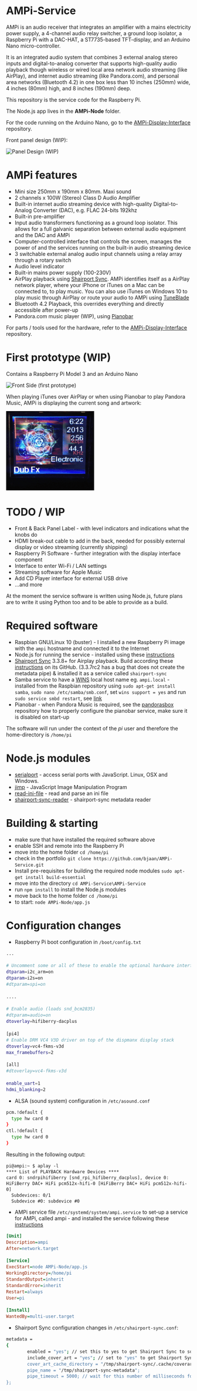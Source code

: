 # AMPi-Service

AMPi is an audio receiver that integrates an amplifier with a mains electricity power supply, a 4-channel audio relay switcher, a ground loop isolator, a Raspberry Pi with a DAC-HAT, a ST7735-based TFT-display, and an Arduino Nano micro-controller.

It is an integrated audio system that combines 3 external analog stereo inputs and digital-to-analog converter that supports high-quality audio playback though wireless or wired local area network audio streaming (like AirPlay), and internet audio streaming (like Pandora.com), and personal area networks (Bluetooth 4.2) in one box less than 10 inches (250mm) wide, 4 inches (80mm) high, and 8 inches (190mm) deep.

This repository is the service code for the Raspberry Pi.

The Node.js app lives in the **AMPi-Node** folder.

For the code running on the Arduino Nano, go to the [AMPi-Display-Interface](https://github.com/bjaan/AMPi-Display-Interface) repository.

Front panel design (WIP):

![Panel Design (WIP)](https://raw.githubusercontent.com/bjaan/AMPi-Display-Interface/main/firstprototype-panel.jpg)

# AMPi features

* Mini size 250mm x 190mm x 80mm. Maxi sound
* 2 channels x 100W (Stereo) Class D Audio Amplifier
* Built-in internet audio streaming device with high-quality Digital-to-Analog Converter (DAC), e.g. FLAC 24-bits 192khz
* Built-in pre-amplifier
* Input audio transformers functioning as a ground loop isolator. This allows for a full galvanic separation between external audio equipment and the DAC and AMPi
* Computer-controlled interface that controls the screen, manages the power of and the services running on the built-in audio streaming device
* 3 switchable external analog audio input channels using a relay array through a rotary switch
* Audio level indicator
* Built-in mains power supply (100-230V)
* AirPlay playback using [Shairport Sync](https://github.com/mikebrady/shairport-sync). AMPi identifies itself as a AirPlay network player, where your iPhone or iTunes on a Mac can be connected to, to play music.  You can also use iTunes on Windows 10 to play music through AirPlay or route your audio to AMPi using [TuneBlade](http://www.tuneblade.com/)
* Bluetooth 4.2 Playback, this overrides everything and directly accessible after power-up
* Pandora.com music player (WIP), using [Pianobar](https://github.com/PromyLOPh/pianobar)

For parts / tools used for the hardware, refer to the [AMPi-Display-Interface](https://github.com/bjaan/AMPi-Display-Interface) repository.

# First prototype (WIP)

Contains a Raspberry Pi Model 3 and an Arduino Nano

![Front Side (first prototype)](https://raw.githubusercontent.com/bjaan/AMPi-Display-Interface/main/firstprototype-top.jpg)

When playing iTunes over AirPlay or when using Pianobar to play Pandora Music, AMPi is displaying the current song and artwork:

![Playing over AirPlay in iTunes](https://raw.githubusercontent.com/bjaan/AMPi-Service/main/media/playing.gif)

# TODO / WIP

* Front & Back Panel Label - with level indicators and indications what the knobs do
* HDMI break-out cable to add in the back, needed for possibly external display or video streaming (currently shipping)
* Raspberry Pi Software - further integration with the display interface component
* Interface to enter Wi-Fi / LAN settings
* Streaming software for Apple Music
* Add CD Player interface for external USB drive
* ...and more

At the moment the service software is written using Node.js, future plans are to write it using Python too and to be able to provide as a build.

# Required software

* Raspbian GNU/Linux 10 (buster) - I installed a new Raspberry Pi image with the `ampi` hostname and connected it to the Internet
* Node.js for running the service - installed using these [instructions](https://www.instructables.com/Install-Nodejs-and-Npm-on-Raspberry-Pi/)
* [Shairport Sync](https://github.com/mikebrady/shairport-sync) 3.3.8+ for Airplay playback. Build according these [instructions](https://github.com/mikebrady/shairport-sync/blob/master/INSTALL.md) on its GitHub. (3.3.7rc2 has a bug that does not create the metadata pipe) & installed it as a service called `shairport-sync`
* Samba service to have a [WINS](https://en.wikipedia.org/wiki/Windows_Internet_Name_Service) local host name eg. `ampi.local` - installed from the Raspbian repository using `sudo apt-get install samba`, `sudo nano /etc/samba/smb.conf`, set `wins support = yes` and run `sudo service smbd restart`, see [link](https://www.raspberrypi.org/forums/viewtopic.php?t=213401)
* Pianobar - when Pandora Music is required, see the [pandorasbox](https://github.com/bjaan/pandorasbox) repository how to properly configure the pianobar service, make sure it is disabled on start-up

The software will run under the context of the _pi_ user and therefore the home-directory is `/home/pi`

# Node.js modules

* [serialport](https://www.npmjs.com/package/serialport) - access serial ports with JavaScript. Linux, OSX and Windows.
* [jimp](https://www.npmjs.com/package/jimp) - JavaScript Image Manipulation Program
* [read-ini-file](https://www.npmjs.com/package/read-ini-file) - read and parse an ini file
* [shairport-sync-reader](https://www.npmjs.com/package/shairport-sync-reader) - shairport-sync metadata reader

# Building & starting

* make sure that have installed the required software above
* enable SSH and remote into the Raspberry Pi
* move into the home folder `cd /home/pi`
* check in the portfolio `git clone https://github.com/bjaan/AMPi-Service.git`
* Install pre-requisites for building the required node modules `sudo apt-get install build-essential`
* move into the directory `cd AMPi-Service\AMPi-Service`
* run `npm install` to install the Node.js modules
* move back to the home folder `cd /home/pi`
* to start: `node AMPi-Node/app.js`

# Configuration changes

* Raspberry Pi boot configuration in `/boot/config.txt`
```sh
...

# Uncomment some or all of these to enable the optional hardware interfaces
dtparam=i2c_arm=on
dtparam=i2s=on
#dtparam=spi=on

....

# Enable audio (loads snd_bcm2835)
#dtparam=audio=on
dtoverlay=hifiberry-dacplus

[pi4]
# Enable DRM VC4 V3D driver on top of the dispmanx display stack
dtoverlay=vc4-fkms-v3d
max_framebuffers=2

[all]
#dtoverlay=vc4-fkms-v3d

enable_uart=1
hdmi_blanking=2
```

* ALSA (sound system) configuration in `/etc/asound.conf`
```sh
pcm.!default {
  type hw card 0
}
ctl.!default {
  type hw card 0
}
```

Resulting in the following output:
```
pi@ampi:~ $ aplay -l
**** List of PLAYBACK Hardware Devices ****
card 0: sndrpihifiberry [snd_rpi_hifiberry_dacplus], device 0: HiFiBerry DAC+ HiFi pcm512x-hifi-0 [HiFiBerry DAC+ HiFi pcm512x-hifi-0]
  Subdevices: 0/1
  Subdevice #0: subdevice #0
```

* AMPi service file `/etc/systemd/system/ampi.service` to set-up a service for AMPi, called ampi - and installed the service following these [instructions](https://www.shubhamdipt.com/blog/how-to-create-a-systemd-service-in-linux/)
```ini
[Unit]
Description=ampi
After=network.target

[Service]
ExecStart=node AMPi-Node/app.js
WorkingDirectory=/home/pi
StandardOutput=inherit
StandardError=inherit
Restart=always
User=pi

[Install]
WantedBy=multi-user.target
```

* Shairport Sync configuration changes in `/etc/shairport-sync.conf`:
```sh
metadata =
{
        enabled = "yes"; // set this to yes to get Shairport Sync to solicit metadata from the source and to pass it on via a pipe
        include_cover_art = "yes"; // set to "yes" to get Shairport Sync to solicit cover art from the source and pass it via the pipe. You must also set "ena$
        cover_art_cache_directory = "/tmp/shairport-sync/.cache/coverart"; // artwork will be  stored in this directory if the dbus or MPRIS interfaces are en$
        pipe_name = "/tmp/shairport-sync-metadata";
        pipe_timeout = 5000; // wait for this number of milliseconds for a blocked pipe to unblock before giving up
};
```